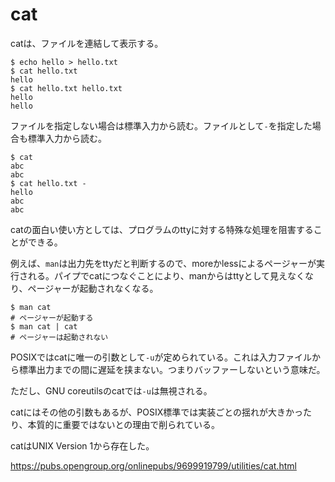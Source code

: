 # cat

catは、ファイルを連結して表示する。

~~~
$ echo hello > hello.txt
$ cat hello.txt
hello
$ cat hello.txt hello.txt
hello
hello
~~~

ファイルを指定しない場合は標準入力から読む。ファイルとして`-`を指定した場合も標準入力から読む。

~~~
$ cat
abc
abc
$ cat hello.txt -
hello
abc
abc
~~~

catの面白い使い方としては、プログラムのttyに対する特殊な処理を阻害することができる。

例えば、`man`は出力先をttyだと判断するので、moreかlessによるページャーが実行される。パイプでcatにつなぐことにより、manからはttyとして見えなくなり、ページャーが起動されなくなる。

~~~
$ man cat
# ページャーが起動する
$ man cat | cat
# ページャーは起動されない
~~~

POSIXではcatに唯一の引数として`-u`が定められている。これは入力ファイルから標準出力までの間に遅延を挟まない。つまりバッファーしないという意味だ。

ただし、GNU coreutilsのcatでは`-u`は無視される。

catにはその他の引数もあるが、POSIX標準では実装ごとの揺れが大きかったり、本質的に重要ではないとの理由で削られている。

catはUNIX Version 1から存在した。

<https://pubs.opengroup.org/onlinepubs/9699919799/utilities/cat.html>
